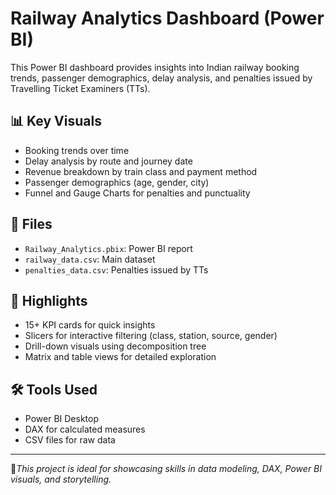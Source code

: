 # Railway Analytics Dashboard (Power BI)

This Power BI dashboard provides insights into Indian railway booking trends, passenger demographics, delay analysis, and penalties issued by Travelling Ticket Examiners (TTs).

## 📊 Key Visuals
- Booking trends over time
- Delay analysis by route and journey date
- Revenue breakdown by train class and payment method
- Passenger demographics (age, gender, city)
- Funnel and Gauge Charts for penalties and punctuality

## 📁 Files
- `Railway_Analytics.pbix`: Power BI report
- `railway_data.csv`: Main dataset
- `penalties_data.csv`: Penalties issued by TTs

## 📌 Highlights
- 15+ KPI cards for quick insights
- Slicers for interactive filtering (class, station, source, gender)
- Drill-down visuals using decomposition tree
- Matrix and table views for detailed exploration

## 🛠 Tools Used
- Power BI Desktop
- DAX for calculated measures
- CSV files for raw data

---

📍*This project is ideal for showcasing skills in data modeling, DAX, Power BI visuals, and storytelling.*

